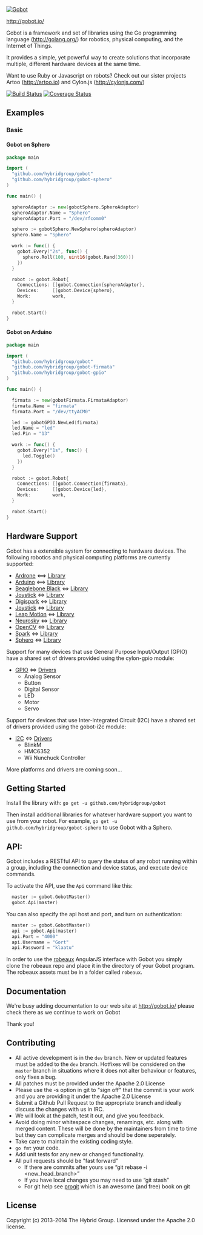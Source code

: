 [![Gobot](https://raw.github.com/hybridgroup/gobot/gh-pages/images/elements/logo.png)](http://gobot.io/)

http://gobot.io/

Gobot is a framework and set of libraries using the Go programming language (http://golang.org/) for robotics, physical computing, and the Internet of Things. 

It provides a simple, yet powerful way to create solutions that incorporate multiple, different hardware devices at the same time.

Want to use Ruby or Javascript on robots? Check out our sister projects Artoo (http://artoo.io) and Cylon.js (http://cylonjs.com/)

[![Build Status](https://travis-ci.org/hybridgroup/gobot.png?branch=master)](https://travis-ci.org/hybridgroup/gobot) [![Coverage Status](https://coveralls.io/repos/hybridgroup/gobot/badge.png?branch=master)](https://coveralls.io/r/hybridgroup/gobot?branch=master)

## Examples

### Basic

#### Gobot on Sphero

```go
package main

import (
  "github.com/hybridgroup/gobot"
  "github.com/hybridgroup/gobot-sphero"
)

func main() {

  spheroAdaptor := new(gobotSphero.SpheroAdaptor)
  spheroAdaptor.Name = "Sphero"
  spheroAdaptor.Port = "/dev/rfcomm0"

  sphero := gobotSphero.NewSphero(spheroAdaptor)
  sphero.Name = "Sphero"

  work := func() {
    gobot.Every("2s", func() {
      sphero.Roll(100, uint16(gobot.Rand(360)))
    })
  }

  robot := gobot.Robot{
    Connections: []gobot.Connection{spheroAdaptor},
    Devices:     []gobot.Device{sphero},
    Work:        work,
  }

  robot.Start()
}
```
#### Gobot on Arduino

```go
package main

import (
  "github.com/hybridgroup/gobot"
  "github.com/hybridgroup/gobot-firmata"
  "github.com/hybridgroup/gobot-gpio"
)

func main() {

  firmata := new(gobotFirmata.FirmataAdaptor)
  firmata.Name = "firmata"
  firmata.Port = "/dev/ttyACM0"

  led := gobotGPIO.NewLed(firmata)
  led.Name = "led"
  led.Pin = "13"

  work := func() {
    gobot.Every("1s", func() {
      led.Toggle()
    })
  }

  robot := gobot.Robot{
    Connections: []gobot.Connection{firmata},
    Devices:     []gobot.Device{led},
    Work:        work,
  }

  robot.Start()
}
```

## Hardware Support
Gobot has a extensible system for connecting to hardware devices. The following robotics and physical computing platforms are currently supported:
  
  - [Ardrone](http://ardrone2.parrot.com/) <==> [Library](https://github.com/hybridgroup/gobot-ardrone)
  - [Arduino](http://www.arduino.cc/) <==> [Library](https://github.com/hybridgroup/gobot-firmata)
  - [Beaglebone Black](http://beagleboard.org/Products/BeagleBone+Black/) <=> [Library](https://github.com/hybridgroup/gobot-beaglebone)
  - [Joystick](http://en.wikipedia.org/wiki/Joystick) <=> [Library](https://github.com/hybridgroup/gobot-joystick)
  - [Digispark](http://digistump.com/products/1) <=> [Library](https://github.com/hybridgroup/gobot-digispark)
  - [Joystick](http://en.wikipedia.org/wiki/Joystick) <=> [Library](https://github.com/hybridgroup/gobot-joystick)
  - [Leap Motion](https://www.leapmotion.com/) <=> [Library](https://github.com/hybridgroup/gobot-leapmotion)
  - [Neurosky](http://neurosky.com/products-markets/eeg-biosensors/hardware/) <=> [Library](https://github.com/hybridgroup/gobot-neurosky)
  - [OpenCV](http://opencv.org/) <=> [Library](https://github.com/hybridgroup/gobot-opencv)
  - [Spark](https://www.spark.io/) <=> [Library](https://github.com/hybridgroup/gobot-spark)
  - [Sphero](http://www.gosphero.com/) <=> [Library](https://github.com/hybridgroup/gobot-sphero)
  

Support for many devices that use General Purpose Input/Output (GPIO) have
a shared set of drivers provided using the cylon-gpio module:

  - [GPIO](https://en.wikipedia.org/wiki/General_Purpose_Input/Output) <=> [Drivers](https://github.com/hybridgroup/gobot-gpio)
    - Analog Sensor
    - Button
    - Digital Sensor
    - LED
    - Motor
    - Servo

Support for devices that use Inter-Integrated Circuit (I2C) have a shared set of
drivers provided using the gobot-i2c module:

  - [I2C](https://en.wikipedia.org/wiki/I%C2%B2C) <=> [Drivers](https://github.com/hybridgroup/gobot-i2c)
    - BlinkM
    - HMC6352
    - Wii Nunchuck Controller

More platforms and drivers are coming soon...

## Getting Started

Install the library with: `go get -u github.com/hybridgroup/gobot`

Then install additional libraries for whatever hardware support you want to use from your robot. For example, `go get -u github.com/hybridgroup/gobot-sphero` to use Gobot with a Sphero.

## API:

Gobot includes a RESTful API to query the status of any robot running within a group, including the connection and device status, and execute device commands.

To activate the API, use the `Api` command like this:

```go 
  master := gobot.GobotMaster()
  gobot.Api(master)
```

You can also specify the api host and port, and turn on authentication:
```go 
  master := gobot.GobotMaster()
  api := gobot.Api(master)
  api.Port = "4000"
  api.Username = "Gort"
  api.Password = "klaatu"
```

In order to use the [robeaux](https://github.com/hybridgroup/robeaux) AngularJS interface with Gobot you simply clone the robeaux repo and place it in the directory of your Gobot program. The robeaux assets must be in a folder called `robeaux`.

## Documentation
We're busy adding documentation to our web site at http://gobot.io/ please check there as we continue to work on Gobot

Thank you!

## Contributing
* All active development is in the `dev` branch. New or updated features must be added to the `dev` branch. Hotfixes will be considered on the `master` branch in situations where it does not alter behaviour or features, only fixes a bug.
* All patches must be provided under the Apache 2.0 License
* Please use the -s option in git to "sign off" that the commit is your work and you are providing it under the Apache 2.0 License
* Submit a Github Pull Request to the appropriate branch and ideally discuss the changes with us in IRC.
* We will look at the patch, test it out, and give you feedback.
* Avoid doing minor whitespace changes, renamings, etc. along with merged content. These will be done by the maintainers from time to time but they can complicate merges and should be done seperately.
* Take care to maintain the existing coding style.
* `go fmt` your code.
* Add unit tests for any new or changed functionality.
* All pull requests should be "fast forward"
  * If there are commits after yours use “git rebase -i <new_head_branch>”
  * If you have local changes you may need to use “git stash”
  * For git help see [progit](http://git-scm.com/book) which is an awesome (and free) book on git


## License
Copyright (c) 2013-2014 The Hybrid Group. Licensed under the Apache 2.0 license.
